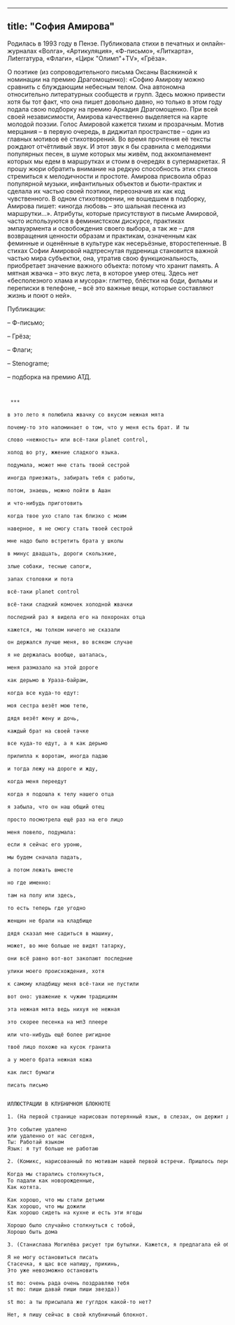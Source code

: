 
---
title: "София Амирова"
---

Родилась в 1993 году в Пензе. Публиковала стихи в печатных и онлайн-журналах «Волга», «Артикуляция», «Ф-письмо», «Литкарта», Лиterraтура, «Флаги», «Цирк "Олимп"+TV», «Грёза».

О поэтике (из сопроводительного письма Оксаны Васякиной к номинации на премию Драгомощенко):
«Софию Амирову можно сравнить с блуждающим небесным телом. Она автономна относительно литературных сообществ и групп. Здесь можно привести хотя бы тот факт, что она пишет довольно давно, но только в этом году подала свою подборку на премию Аркадия Драгомощенко. При всей своей независимости, Амирова качественно выделяется на карте молодой поэзии.
Голос Амировой кажется тихим и прозрачным. Мотив мерцания –  в первую очередь, в диджитал пространстве – один из главных мотивов её стихотворений. Во время прочтения её тексты рождают отчётливый звук. И этот звук я бы сравнила с мелодиями популярных песен, в шуме которых мы живём, под аккомпанемент которых мы едем в маршрутках и стоим в очередях в супермаркетах. Я прошу жюри обратить внимание на редкую способность этих стихов стремиться к мелодичности и простоте.
Амирова присвоила образ популярной музыки, инфантильных объектов и бьюти-практик и сделала их частью своей поэтики, переозначив их как код чувственного. В одном стихотворении, не вошедшем в подборку, Амирова пишет: «иногда любовь – это шальная песенка из маршрутки…».
Атрибуты, которые присутствуют в письме Амировой, часто используются в феминистском дискурсе, практиках эмпауэрмента и освобождения своего выбора, а так же – для возвращения ценности образам и практикам, означенным как феминные и оценённые в культуре как несерьёзные, второстепенные. В стихах Софии Амировой надтреснутая пудреница становится важной частью мира субъектки, она, утратив свою функциональность, приобретает значение важного объекта: потому что хранит память. А мятная жвачка – это вкус лета, в которое умер отец. Здесь нет «бесполезного хлама и мусора»: глиттер, блёстки на боди, фильмы и переписки в телефоне, – всё это важные вещи, которые составляют жизнь и поют о ней».

Публикации:

– Ф-письмо;

– Грёза;

– Флаги;

– Stenograme;

– подборка на премию АТД.

```html


 ***

в это лето я полюбила жвачку со вкусом нежная мята

почему-то это напоминает о том, что у меня есть брат. И ты

слово «нежность» или всё-таки planet control,

холод во рту, жжение сладкого языка.

подумала, может мне стать твоей сестрой

иногда приезжать, забирать тебя с работы,

потом, знаешь, можно пойти в Ашан

и что-нибудь приготовить

когда твое ухо стало так близко с моим

наверное, я не смогу стать твоей сестрой

мне надо было встретить брата у школы

в минус двадцать, дороги скользкие,

злые собаки, тесные сапоги,

запах столовки и пота

всё-таки planet control

всё-таки сладкий комочек холодной жвачки

последний раз я видела его на похоронах отца

кажется, мы толком ничего не сказали

он держался лучше меня, во всяком случае

я не держалась вообще, шаталась,

меня размазало на этой дороге

как дерьмо в Ураза-байрам,

когда все куда-то едут:

моя сестра везёт мою тетю,

дядя везёт жену и дочь,

каждый брат на своей тачке

все куда-то едут, а я как дерьмо

прилипла к воротам, иногда падаю

и тогда лежу на дороге и жду,

когда меня переедут

когда я подошла к телу нашего отца

я забыла, что он наш общий отец

просто посмотрела ещё раз на его лицо

меня повело, подумала:

если я сейчас его уроню,

мы будем сначала падать,

а потом лежать вместе

но где именно:

там на полу или здесь,

то есть теперь где угодно

женщин не брали на кладбище

дядя сказал мне садиться в машину,

может, во мне больше не видят татарку,

они всё равно вот-вот закопают последние

улики моего происхождения, хотя

к самому кладбищу меня всё-таки не пустили

вот оно: уважение к чужим традициям

эта нежная мята ведь нихуя не нежная

это скорее песенка на мп3 плеере

или что-нибудь ещё более ригидное

твоё лицо похоже на кусок гранита

а у моего брата нежная кожа

как лист бумаги

писать письмо


ИЛЛЮСТРАЦИИ В КЛУБНИЧНОМ БЛОКНОТЕ

1. (На первой странице нарисован потерянный язык, в слезах, он держит двумя руками букетик крошечных незабудок)

Это событие удалено
или удаленно от нас сегодня,
Ты: Работай языком
Язык: я тут больше не работаю

2. (Комикс, нарисованный по мотивам нашей первой встречи. Пришлось переделать три раза. Я счастлива, он безупречен)

Когда мы старались столкнуться,
То падали как новорожденные,
Как котята.

Как хорошо, что мы стали детьми
Как хорошо, что мы дожили
Как хорошо сидеть на кухне и есть эти ягоды

Хорошо было случайно столкнуться с тобой,
Хорошо быть дома

3. (Станислава Могилёва рисует три бутылки. Кажется, я предлагала ей объединиться с Соколовым)

Я не могу остановиться писать
Стасечка, я щас все напишу, прикинь,
Это уже невозможно остановить

st mo: очень рада очень поздравляю тебя
st mo: пиши давай пиши пиши звезда))

st mo: а ты присылала же гуглдок какой-то нет?

Нет, я пишу сейчас в свой клубничный блокнот.
```